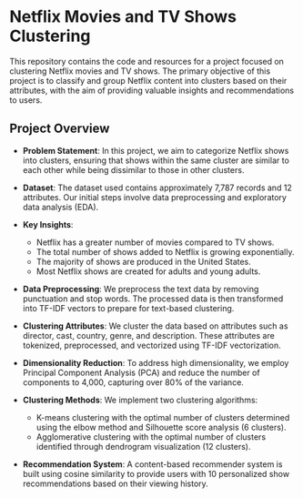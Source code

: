 # Netflix Movies and TV Shows Clustering

This repository contains the code and resources for a project focused on clustering Netflix movies and TV shows. The primary objective of this project is to classify and group Netflix content into clusters based on their attributes, with the aim of providing valuable insights and recommendations to users.

## Project Overview

- **Problem Statement**: In this project, we aim to categorize Netflix shows into clusters, ensuring that shows within the same cluster are similar to each other while being dissimilar to those in other clusters.

- **Dataset**: The dataset used contains approximately 7,787 records and 12 attributes. Our initial steps involve data preprocessing and exploratory data analysis (EDA).

- **Key Insights**:
  - Netflix has a greater number of movies compared to TV shows.
  - The total number of shows added to Netflix is growing exponentially.
  - The majority of shows are produced in the United States.
  - Most Netflix shows are created for adults and young adults.

- **Data Preprocessing**: We preprocess the text data by removing punctuation and stop words. The processed data is then transformed into TF-IDF vectors to prepare for text-based clustering.

- **Clustering Attributes**: We cluster the data based on attributes such as director, cast, country, genre, and description. These attributes are tokenized, preprocessed, and vectorized using TF-IDF vectorization.

- **Dimensionality Reduction**: To address high dimensionality, we employ Principal Component Analysis (PCA) and reduce the number of components to 4,000, capturing over 80% of the variance.

- **Clustering Methods**: We implement two clustering algorithms:
  - K-means clustering with the optimal number of clusters determined using the elbow method and Silhouette score analysis (6 clusters).
  - Agglomerative clustering with the optimal number of clusters identified through dendrogram visualization (12 clusters).

- **Recommendation System**: A content-based recommender system is built using cosine similarity to provide users with 10 personalized show recommendations based on their viewing history.



